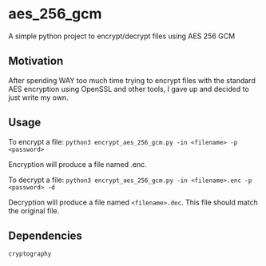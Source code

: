 # aes_256_gcm
A simple python project to encrypt/decrypt files using AES 256 GCM

## Motivation

After spending WAY too much time trying to encrypt files with the standard AES encryption using OpenSSL
and other tools, I gave up and decided to just write my own.

## Usage

To encrypt a file:
    `python3 encrypt_aes_256_gcm.py -in <filename> -p <password>`

Encryption will produce a file named <filename>.enc.

To decrypt a file:
    `python3 encrypt_aes_256_gcm.py -in <filename>.enc -p <password> -d`

Decryption will produce a file named `<filename>.dec`.  This file should match the original file.

## Dependencies
    cryptography

